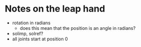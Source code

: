 # Notes on the leap hand
- rotation in radians
    - does this mean that the position is an angle in radians?
- solimp, solref?
- all joints start at position 0